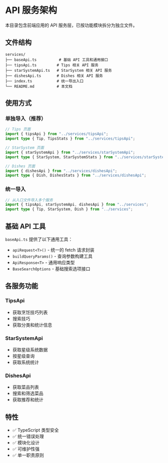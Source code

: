 # API 服务架构

本目录包含前端应用的 API 服务层，已按功能模块拆分为独立文件。

## 文件结构

```
services/
├── baseApi.ts          # 基础 API 工具和通用接口
├── tipsApi.ts         # Tips 相关 API 服务
├── starSystemApi.ts   # StarSystem 相关 API 服务
├── dishesApi.ts       # Dishes 相关 API 服务
├── index.ts           # 统一导出入口
└── README.md          # 本文档
```

## 使用方式

### 单独导入（推荐）

```typescript
// Tips 页面
import { tipsApi } from "../services/tipsApi";
import type { Tip, TipsStats } from "../services/tipsApi";

// StarSystem 页面
import { starSystemApi } from "../services/starSystemApi";
import type { StarSystem, StarSystemStats } from "../services/starSystemApi";

// Dishes 页面
import { dishesApi } from "../services/dishesApi";
import type { Dish, DishesStats } from "../services/dishesApi";
```

### 统一导入

```typescript
// 从入口文件导入多个服务
import { tipsApi, starSystemApi, dishesApi } from "../services";
import type { Tip, StarSystem, Dish } from "../services";
```

## 基础 API 工具

`baseApi.ts` 提供了以下通用工具：

- `apiRequest<T>()` - 统一的 fetch 请求封装
- `buildQueryParams()` - 查询参数构建工具
- `ApiResponse<T>` - 通用响应类型
- `BaseSearchOptions` - 基础搜索选项接口

## 各服务功能

### TipsApi
- 获取烹饪技巧列表
- 搜索技巧
- 获取分类和统计信息

### StarSystemApi  
- 获取星级系统数据
- 按星级查询
- 获取系统统计

### DishesApi
- 获取菜品列表
- 搜索和筛选菜品
- 获取推荐和统计

## 特性

- ✅ TypeScript 类型安全
- ✅ 统一错误处理
- ✅ 模块化设计
- ✅ 可维护性强
- ✅ 单一职责原则 